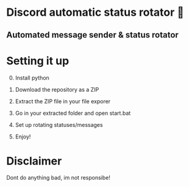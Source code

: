 # Discord automatic status rotator 🤖   
 
## Automated message sender & status rotator   
 
# Setting it up  

0. Install python
1. Download the repository as a ZIP    
2. Extract the ZIP file in your file exporer  
3. Go in your extracted folder and open start.bat  
4. Set up rotating statuses/messages    
   
5. Enjoy!  

# Disclaimer 
    
Dont do anything bad, im not responsibe!  